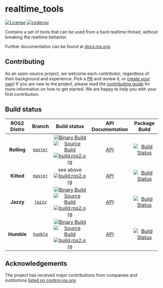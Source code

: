 realtime_tools
===========
[![License](https://img.shields.io/badge/License-BSD%203--Clause-blue.svg)](https://opensource.org/licenses/BSD-3-Clause)
[![codecov](https://codecov.io/gh/ros-controls/realtime_tools/branch/master/graph/badge.svg?token=Osge1FOaAh)](https://app.codecov.io/gh/ros-controls/realtime_tools/tree/master)

Contains a set of tools that can be used from a hard realtime thread, without breaking the realtime behavior.

Further documentation can be found at [docs.ros.org](https://control.ros.org/rolling/doc/realtime_tools/doc/index.html).

## Contributing
As an open-source project, we welcome each contributor, regardless of their background and experience. Pick a [PR](https://github.com/ros-controls/realtime_tools/pulls) and review it, or [create your own](https://github.com/ros-controls/realtime_tools/contribute)!
If you are new to the project, please read the [contributing guide](https://control.ros.org/rolling/doc/contributing/contributing.html) for more information on how to get started. We are happy to help you with your first contribution.

## Build status
ROS2 Distro | Branch | Build status | API Documentation | Package Build
:---------: | :----: | :----------: | :-----------: | :---------------:
**Rolling** | [`master`](https://github.com/ros-controls/realtime_tools/tree/master) | [![Binary Build](https://github.com/ros-controls/realtime_tools/actions/workflows/rolling-binary-build.yml/badge.svg?branch=master)](https://github.com/ros-controls/realtime_tools/actions/workflows/rolling-binary-build.yml?branch=master) <br> [![Source Build](https://github.com/ros-controls/realtime_tools/actions/workflows/rolling-source-build.yml/badge.svg?branch=master)](https://github.com/ros-controls/realtime_tools/actions/workflows/rolling-source-build.yml?branch=master) <br> [![build.ros2.org](https://build.ros2.org/buildStatus/icon?job=Rdev__realtime_tools__ubuntu_noble_amd64&subject=build.ros2.org)](https://build.ros2.org/job/Rdev__realtime_tools__ubuntu_noble_amd64/) | [API](http://docs.ros.org/en/rolling/p/realtime_tools/) | [![Build Status](https://build.ros2.org/buildStatus/icon?job=Rbin_uN64__realtime_tools__ubuntu_noble_amd64__binary)](https://build.ros2.org/job/Rbin_uN64__realtime_tools__ubuntu_noble_amd64__binary/)
**Kilted** | [`master`](https://github.com/ros-controls/realtime_tools/tree/master) | see above <br> [![build.ros2.org](https://build.ros2.org/buildStatus/icon?job=Kdev__realtime_tools__ubuntu_noble_amd64&subject=build.ros2.org)](https://build.ros2.org/job/Kdev__realtime_tools__ubuntu_noble_amd64/) | [API](http://docs.ros.org/en/rolling/p/realtime_tools/) | [![Build Status](https://build.ros2.org/buildStatus/icon?job=Kbin_uN64__realtime_tools__ubuntu_noble_amd64__binary)](https://build.ros2.org/job/Kbin_uN64__realtime_tools__ubuntu_noble_amd64__binary/)
**Jazzy** | [`jazzy`](https://github.com/ros-controls/realtime_tools/tree/jazzy) | [![Binary Build](https://github.com/ros-controls/realtime_tools/actions/workflows/jazzy-binary-build.yml/badge.svg?branch=jazzy)](https://github.com/ros-controls/realtime_tools/actions/workflows/jazzy-binary-build.yml?branch=jazzy) <br> [![Source Build](https://github.com/ros-controls/realtime_tools/actions/workflows/jazzy-source-build.yml/badge.svg?branch=jazzy)](https://github.com/ros-controls/realtime_tools/actions/workflows/jazzy-source-build.yml?branch=jazzy) <br> [![build.ros2.org](https://build.ros2.org/buildStatus/icon?job=Jdev__realtime_tools__ubuntu_noble_amd64&subject=build.ros2.org)](https://build.ros2.org/job/Jdev__realtime_tools__ubuntu_noble_amd64/) | [API](http://docs.ros.org/en/jazzy/p/realtime_tools/) | [![Build Status](https://build.ros2.org/buildStatus/icon?job=Jbin_uN64__realtime_tools__ubuntu_noble_amd64__binary)](https://build.ros2.org/job/Jbin_uN64__realtime_tools__ubuntu_noble_amd64__binary/)
**Humble** | [`humble`](https://github.com/ros-controls/realtime_tools/tree/humble) | [![Binary Build](https://github.com/ros-controls/realtime_tools/actions/workflows/humble-binary-build.yml/badge.svg?branch=master)](https://github.com/ros-controls/realtime_tools/actions/workflows/humble-binary-build.yml?branch=master) <br> [![Source Build](https://github.com/ros-controls/realtime_tools/actions/workflows/humble-source-build.yml/badge.svg?branch=master)](https://github.com/ros-controls/realtime_tools/actions/workflows/humble-source-build.yml?branch=master) <br> [![build.ros2.org](https://build.ros2.org/buildStatus/icon?job=Hdev__realtime_tools__ubuntu_jammy_amd64&subject=build.ros2.org)](https://build.ros2.org/job/Hdev__realtime_tools__ubuntu_jammy_amd64/) | [API](http://docs.ros.org/en/humble/p/realtime_tools/) | [![Build Status](https://build.ros2.org/buildStatus/icon?job=Hbin_uJ64__realtime_tools__ubuntu_jammy_amd64__binary)](https://build.ros2.org/job/Hbin_uJ64__realtime_tools__ubuntu_jammy_amd64__binary/)

## Acknowledgements
The project has received major contributions from companies and institutions [listed on control.ros.org](https://control.ros.org/rolling/doc/acknowledgements/acknowledgements.html)
